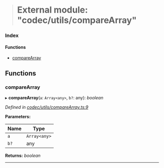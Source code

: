 > # External module: "codec/utils/compareArray"

### Index

#### Functions

* [compareArray](_codec_utils_comparearray_.md#comparearray)

## Functions

###  compareArray

▸ **compareArray**(`a`: `Array<any>`, `b?`: any): *boolean*

*Defined in [codec/utils/compareArray.ts:9](https://github.com/polkadot-js/api/blob/d027eb0/packages/types/src/codec/utils/compareArray.ts#L9)*

**Parameters:**

Name | Type |
------ | ------ |
`a` | `Array<any>` |
`b?` | any |

**Returns:** *boolean*

___
